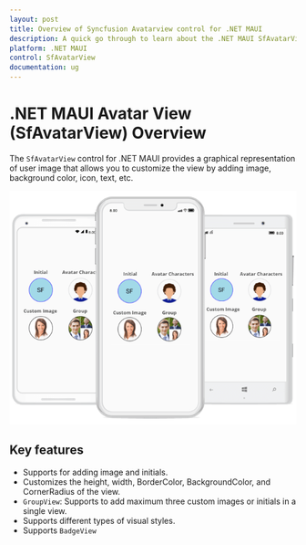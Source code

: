 ```yaml
---
layout: post
title: Overview of Syncfusion Avatarview control for .NET MAUI
description: A quick go through to learn about the .NET MAUI SfAvatarView control and the key features available in it. 
platform: .NET MAUI
control: SfAvatarView
documentation: ug
---
```


# .NET MAUI Avatar View (SfAvatarView) Overview

The `SfAvatarView` control for .NET MAUI provides a graphical representation of user image that allows you to customize the view by adding image, background color, icon, text, etc.

![.NET MAUI SfAvataraview overview.](OverviewImages/overview.png)

## Key features

* Supports for adding image and initials.
* Customizes the height, width, BorderColor, BackgroundColor, and CornerRadius of the view.
* `GroupView`: Supports to add maximum three custom images or initials in a single view.
* Supports different types of visual styles. 
* Supports `BadgeView`
